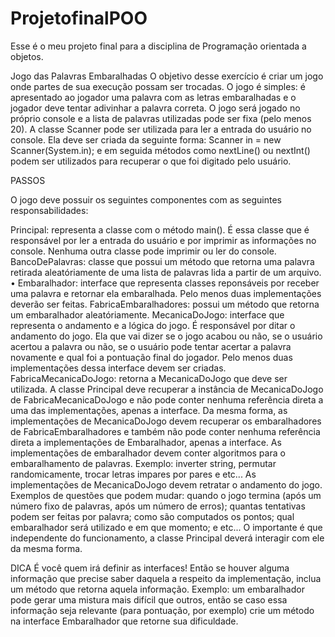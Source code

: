 # ProjetofinalPOO
Esse é o meu projeto final para a disciplina de Programação orientada a objetos.

Jogo das Palavras Embaralhadas
O objetivo desse exercício é criar um jogo onde partes de sua execução possam ser trocadas. O jogo é simples: é apresentado ao jogador uma palavra com as letras embaralhadas e o jogador deve tentar adivinhar a palavra correta. O jogo será jogado no próprio console e a lista de palavras utilizadas pode ser fixa (pelo menos 20).
A classe Scanner pode ser utilizada para ler a entrada do usuário no console. Ela deve ser criada da seguinte forma: Scanner in = new Scanner(System.in); e em seguida métodos como nextLine() ou nextInt() podem ser utilizados para recuperar o que foi digitado pelo usuário.

PASSOS

O jogo deve possuir os seguintes componentes com as seguintes responsabilidades:

Principal: representa a classe com o método main(). É essa classe que é responsável por ler a entrada do usuário e por imprimir as informações no console.
Nenhuma outra classe pode imprimir ou ler do console. 
BancoDePalavras: classe que possui um método que retorna uma palavra retirada aleatóriamente de uma lista de palavras lida a partir de um arquivo.
• Embaralhador: interface que representa classes reponsáveis por receber uma palavra e retornar ela embaralhada. Pelo menos duas implementações deverão ser feitas.
FabricaEmbaralhadores: possui um método que retorna um embaralhador aleatóriamente. 
MecanicaDoJogo: interface que representa o andamento e a lógica do jogo. É responsável por ditar o andamento do jogo. Ela que vai dizer se o jogo acabou ou não, se o usuário acertou a palavra ou não, se o usuário pode tentar acertar a palavra novamente e qual foi a pontuação final do jogador. Pelo menos duas implementações dessa interface devem ser criadas. 
FabricaMecanicaDoJogo: retorna a MecanicaDoJogo que deve ser utilizada. A classe Principal deve recuperar a instância de MecanicaDoJogo de FabricaMecanicaDoJogo e não pode conter nenhuma referência direta a uma das implementações, apenas a interface. Da mesma forma, as implementações de MecanicaDoJogo devem recuperar os embaralhadores de FabricaEmbaralhadores e também não pode conter nenhuma referência direta a implementações de Embaralhador, apenas a interface. As implementações de embaralhador devem conter algoritmos para o embaralhamento de palavras. 
Exemplo: inverter string, permutar randomicamente, trocar letras impares por pares e etc... 
As implementações de MecanicaDoJogo devem retratar o andamento do jogo. 
Exemplos de questões que podem mudar: quando o jogo termina (após um número fixo de palavras, após um número de erros); quantas tentativas podem ser feitas por palavra; como são computados os pontos; qual embaralhador será utilizado e em que momento; e etc... 
O importante é que independente do funcionamento, a classe Principal deverá interagir com ele da mesma forma.

DICA É você quem irá definir as interfaces! Então se houver alguma informação que precise saber daquela a respeito da implementação, inclua um método que retorna aquela informação. 
Exemplo: um embaralhador pode gerar uma mistura mais difícil que outros, então se caso essa informação seja relevante (para pontuação, por exemplo) crie um método na interface Embaralhador que retorne sua dificuldade.
